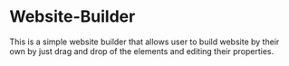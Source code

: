 # Website-Builder
This is a simple website builder that allows user to build website by their own by just drag and drop of the elements and editing their properties.
